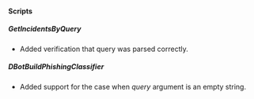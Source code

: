
#### Scripts
##### GetIncidentsByQuery
- Added verification that query was parsed correctly.
##### DBotBuildPhishingClassifier
- Added support for the case when *query* argument is an empty string.